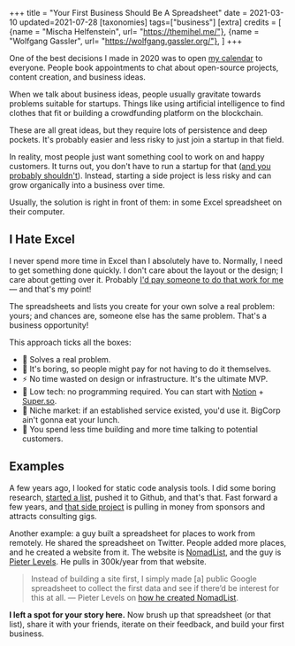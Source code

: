 +++
title = "Your First Business Should Be A Spreadsheet"
date = 2021-03-10
updated=2021-07-28
[taxonomies]
tags=["business"]
[extra]
credits = [
  {name = "Mischa Helfenstein", url= "https://themihel.me/"},
  {name = "Wolfgang Gassler", url= "https://wolfgang.gassler.org/"},
]
+++

One of the best decisions I made in 2020 was to open [my
calendar](https://calendly.com/matthias-endler/chat) to everyone. People book appointments
to chat about open-source projects, content creation, and business ideas.

When we talk about business ideas, people usually gravitate towards problems
suitable for startups. Things like using artificial intelligence to find clothes
that fit or building a crowdfunding platform on the blockchain.

These are all great ideas, but they require lots of persistence and deep
pockets. It's probably easier and less risky to just join a startup in that field.

In reality, most people just want something cool to work on and happy customers.
It turns out, you don't have to run a startup for that ([and you probably
shouldn't](https://every.to/napkin-math/you-probably-shouldn-t-work-at-a-startup-9387b632-345c-4a22-bac0-3cb92f0eecf1)). Instead, starting a side project is less risky and can grow
organically into a business over time.

Usually, the solution is right in front of them: in some Excel spreadsheet on
their computer.

## I Hate Excel

I never spend more time in Excel than I absolutely have to. Normally, I need to
get something done quickly. I don't care about the layout or the design; I care
about getting over it. Probably [I'd pay someone to do that work for
me](/2018/excel/) &mdash; and that's my point!

The spreadsheets and lists you create for your own solve a real problem: yours;
and chances are, someone else has the same problem. That's a business
opportunity!

This approach ticks all the boxes:

- 💪 Solves a real problem.
- 🥱 It's boring, so people might pay for not having to do it themselves.
- ⚡️ No time wasted on design or infrastructure. It's the ultimate MVP.
- 🐢 Low tech: no programming required. You can start with [Notion](https://notion.so) + [Super.so](https://super.so).
- 🐜 Niche market: if an established service existed, you'd use it.
  BigCorp ain't gonna eat your lunch.
- 🚀 You spend less time building and more time talking to potential customers.

## Examples

A few years ago, I looked for static code analysis tools. I did some boring
research, [started a list](/2017/obsolete), pushed it to Github, and that's
that. Fast forward a few years, and [that side
project](https://analysis-tools.dev/) is pulling in money from sponsors and
attracts consulting gigs.

Another example: a guy built a spreadsheet for places to work from remotely. He
shared the spreadsheet on Twitter. People added more places, and he created a
website from it. The website is [NomadList](https://nomadlist.com/), and the guy
is [Pieter Levels](https://levels.io/). He pulls in 300k/year from that website.

> Instead of building a site first, I simply made [a] public Google spreadsheet
> to collect the first data and see if there’d be interest for this at all.
> &mdash; Pieter Levels on [how he created
> NomadList](https://levels.io/product-hunt-hacker-news-number-one/).

**I left a spot for your story here.** Now brush up that spreadsheet (or that
list), share it with your friends, iterate on their feedback, and build your
first business.
